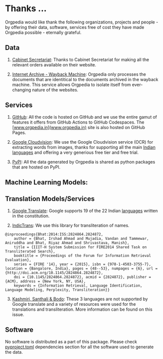 # Thanks ...
Orgpedia would like thank the following organizations, projects and people - by offering their data, software, services free of cost they have made Orgpedia possible - eternally grateful.

## Data
1. [Cabinet Secretariat](https://cabsec.gov.in/): Thanks to Cabinet Secretariat for making all the relevant orders available on their website.

2. [Internet Archive - Wayback Machine](https://archive.org/web/): Orgpedia only processes the documents that are identitical to the documents archived in the wayback machine. This service allows Orgpedia to isolate itself from ever-changing nature of the websites.


## Services
1. [GitHub](https://www.github.com/): All the code is hosted on GitHub and we use the entire gamut of features it offers from GitHub Actions to GitHub Codespaces. The [www.orgpedia.in](www.orgpedia.in) site is also hosted on GitHub Pages.

2. [Google Cloudvision](https://cloud.google.com/vision): We use the Google Cloudvision service (OCR) for extracting words from images, thanks for supporting all the main [Indian languages](https://cloud.google.com/vision/docs/languages) and offering a very generious free tier and free trial.

3. [PyPI](https://pypi.org): All the data generated by Orgpedia is shared as python packages that are hosted on PyPI. 

## Machine Learning Models:

## Translation Models/Services
1. [Google Translate](https://translate.google.co.in/): Google supports 19 of the 22 Indian [languages](https://translate.google.com/intl/en-GB/about/languages/) written in the constitution.

2. [IndicTrans](https://github.com/libindic/indic-trans): We use this library for transliteration of names.
```
@inproceedings{Bhat:2014:ISS:2824864.2824872,
    author = {Bhat, Irshad Ahmad and Mujadia, Vandan and Tammewar, Aniruddha and Bhat, Riyaz Ahmad and Shrivastava, Manish}, 
    title = {IIIT-H System Submission for FIRE2014 Shared Task on Transliterated Search}, 
    booktitle = {Proceedings of the Forum for Information Retrieval Evaluation}, 
    series = {FIRE '14}, year = {2015}, isbn = {978-1-4503-3755-7}, location = {Bangalore, India}, pages = {48--53}, numpages = {6}, url = {http://doi.acm.org/10.1145/2824864.2824872}, 
    doi = {10.1145/2824864.2824872}, acmid = {2824872}, publisher = {ACM}, address = {New York, NY, USA},
    keywords = {Information Retrieval, Language Identification, Language Modeling, Perplexity, Transliteration}}
```
3. [Kashmiri, Santhali & Bodo](): These 3 languages are not supported by Google translate and a variety of resources were used for the translations and transliteration. More information can be found on this issue.

## Software
No software is distributed as a part of this package. Please check [pyproject.toml](pyproject.toml) dependencies section for all the software used to generate the data.

